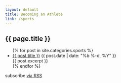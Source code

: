 ```yaml
---
layout: default
title: Becoming an Athlete
link: /sports
---
```


<div class="home">
  <section class="post-header">
    <h2>{{ page.title }}</h2>
  </section>

  <ul class="posts">
    {% for post in site.categories.sports %}
      <li>
        <a class="post-link" href="{{ post.url }}">{{ post.title }}</a>
        <span class="post-date">{{ post.date | date: "%b %-d, %Y" }}</span>
        <section>{{ post.excerpt }}</section>
      </li>
    {% endfor %}
  </ul>

  <p class="rss-subscribe">subscribe <a href="/sports/feed.xml">via RSS</a></p>

</div>
